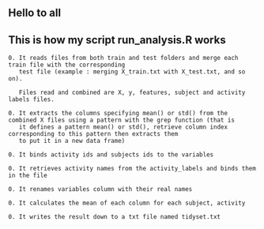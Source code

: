 ## Hello to all

## This is how my script run_analysis.R works

	0. It reads files from both train and test folders and merge each train file with the corresponding
       test file (example : merging X_train.txt with X_test.txt, and so on). 
	  
       Files read and combined are X, y, features, subject and activity labels files.

	0. It extracts the columns specifying mean() or std() from the combined X files using a pattern with the grep function (that is 
	   it defines a pattern mean() or std(), retrieve column index corresponding to this pattern then extracts them 
	   to put it in a new data frame)
	 
	0. It binds activity ids and subjects ids to the variables 

	0. It retrieves activity names from the activity_labels and binds them in the file
  
	0. It renames variables column with their real names
  
	0. It calculates the mean of each column for each subject, activity
  
	0. It writes the result down to a txt file named tidyset.txt
